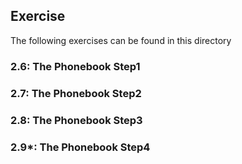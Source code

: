 ## Exercise

The following exercises can be found in this directory

### 2.6: The Phonebook Step1

### 2.7: The Phonebook Step2

### 2.8: The Phonebook Step3

### 2.9*: The Phonebook Step4